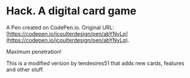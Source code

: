 # Hack. A digital card game

A Pen created on CodePen.io. Original URL: [https://codepen.io/jcoulterdesign/pen/abYNyLq](https://codepen.io/jcoulterdesign/pen/abYNyLq).

Maximum penetration!

This is a modified version by tendesires51 that adds new cards, features and other stuff.
